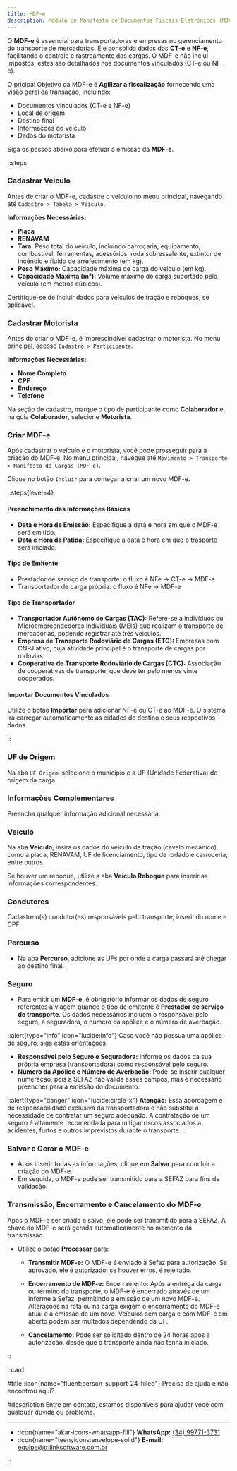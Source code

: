 ```yaml
---
title: MDF-e  
description: Módulo de Manifesto de Documentos Fiscais Eletrônicos (MDF-e)
---
```


O **MDF-e** é essencial para transportadoras e empresas no gerenciamento do transporte de mercadorias. Ele consolida dados dos **CT-e** e **NF-e**, facilitando o controle e rastreamento das cargas.  O MDF-e não inclui impostos; estes são detalhados nos documentos vinculados (CT-e ou NF-e). 

O pricipal Objetivo da MDF-e é **Agilizar a fiscalização** fornecendo uma visão geral da transação, incluindo:
  - Documentos vinculados (CT-e e NF-e)
  - Local de origem
  - Destino final
  - Informações do veículo
  - Dados do motorista


Siga os passos abaixo para efetuar a emissão da **MDF-e**.

::steps

### Cadastrar Veículo

Antes de criar o MDF-e, cadastre o veículo no menu principal, navegando até `Cadastro > Tabela > Veículo`.

**Informações Necessárias:**

- **Placa**
- **RENAVAM**
- **Tara:** Peso total do veículo, incluindo carroçaria, equipamento, combustível, ferramentas, acessórios, roda sobressalente, extintor de incêndio e fluido de arrefecimento (em kg).
- **Peso Máximo:** Capacidade máxima de carga do veículo (em kg).
- **Capacidade Máxima (m³):** Volume máximo de carga suportado pelo veículo (em metros cúbicos).

Certifique-se de incluir dados para veículos de tração e reboques, se aplicável.

### Cadastrar Motorista

Antes de criar o MDF-e, é imprescindível cadastrar o motorista. No menu principal, acesse `Cadastro > Participante`.

**Informações Necessárias:**

- **Nome Completo**
- **CPF**
- **Endereço**
- **Telefone**

Na seção de cadastro, marque o tipo de participante como **Colaborador** e, na guia **Colaborador**, selecione **Motorista**.

### Criar MDF-e

Após cadastrar o veículo e o motorista, você pode prosseguir para a criação do MDF-e. No menu principal, navegue até `Movimento > Transporte > Manifesto de Cargas (MDF-e)`.

Clique no botão `Incluir` para começar a criar um novo MDF-e.

::steps{level=4}

#### Preenchimento das Informações Básicas
   - **Data e Hora de Emissão:** Especifique a data e hora em que o MDF-e será emitido.
   - **Data e Hora da Patida:** Especifique a data e hora em que o trasporte será iniciado.

#### Tipo de Emitente
   - Prestador de serviço de transporte: o fluxo é NFe -> CT-e -> MDF-e
   - Transportador de carga própria: o fluxo é NFe -> MDF-e

#### Tipo de Transportador
   - **Transportador Autônomo de Cargas (TAC):** Refere-se a indivíduos ou Microempreendedores Individuais (MEIs) que realizam o transporte de mercadorias, podendo registrar até três veículos.
   - **Empresa de Transporte Rodoviário de Cargas (ETC):** Empresas com CNPJ ativo, cuja atividade principal é o transporte de cargas por rodovias.
   - **Cooperativa de Transporte Rodoviário de Cargas (CTC):** Associação de cooperativas de transporte, que deve ter pelo menos vinte cooperados.

#### Importar Documentos Vinculados
Utilize o botão **Importar** para adicionar NF-e ou CT-e ao MDF-e. O sistema irá carregar automaticamente as cidades de destino e seus respectivos dados.

::

### UF de Origem
Na aba `UF Origem`, selecione o município e a UF (Unidade Federativa) de origem da carga.

### Informações Complementares
Preencha qualquer informação adicional necessária.

### Veículo
Na aba **Veículo**, insira os dados do veículo de tração (cavalo mecânico), como a placa, RENAVAM, UF de licenciamento, tipo de rodado e carroceria, entre outros.

Se houver um reboque, utilize a aba **Veículo Reboque** para inserir as informações correspondentes.

### Condutores
Cadastre o(s) condutor(es) responsáveis pelo transporte, inserindo nome e CPF.

### Percurso
   - Na aba **Percurso**, adicione as UFs por onde a carga passará até chegar ao destino final.

### Seguro

- Para emitir um **MDF-e**, é obrigatório informar os dados de seguro referentes à viagem quando o tipo de emitente é **Prestador de serviço de transporte**. Os dados necessários incluem o responsável pelo seguro, a seguradora, o número da apólice e o número de averbação. 

::alert{type="info" icon="lucide:info"}
  Caso você não possua uma apólice de seguro, siga estas orientações:
  - **Responsável pelo Seguro e Seguradora:** Informe os dados da sua própria empresa (transportadora) como responsável pelo seguro.
  - **Número da Apólice e Número de Averbação:** Pode-se inserir qualquer numeração, pois a SEFAZ não valida esses campos, mas é necessário preencher para a emissão do documento.

  ::alert{type="danger" icon="lucide:circle-x"}
   **Atenção:** Essa abordagem é de responsabilidade exclusiva da transportadora e não substitui a necessidade de contratar um seguro adequado. A contratação de um seguro é altamente recomendada para mitigar riscos associados a acidentes, furtos e outros imprevistos durante o transporte.
::


### Salvar e Gerar o MDF-e
   - Após inserir todas as informações, clique em **Salvar** para concluir a criação do MDF-e.
   - Em seguida, o MDF-e pode ser transmitido para a SEFAZ para fins de validação.

### Transmissão, Encerramento e Cancelamento do MDF-e

Após o MDF-e ser criado e salvo, ele pode ser transmitido para a SEFAZ. A chave do MDF-e será gerada automaticamente no momento da transmissão.

- Utilize o botão **Processar** para:

  - **Transmitir MDF-e:** O MDF-e é enviado à Sefaz para autorização. Se aprovado, ele é autorizado; se houver erros, é rejeitado.

  - **Encerramento de MDF-e:** Encerramento: Após a entrega da carga ou término do transporte, o MDF-e é encerrado através de um informe à Sefaz, permitindo a emissão de um novo MDF-e. Alterações na rota ou na carga exigem o encerramento do MDF-e atual e a emissão de um novo. Veículos sem carga e com MDF-e em aberto podem ser multados dependendo da UF.

  - **Cancelamento:** Pode ser solicitado dentro de 24 horas após a autorização, desde que o transporte ainda não tenha iniciado.

::


::card

#title
:icon{name="fluent:person-support-24-filled"} Precisa de ajuda e não encontrou aqui?

#description
Entre em contato, estamos disponíveis para ajudar você com qualquer dúvida ou problema.

---

- :icon{name="akar-icons-whatsapp-fill"} **WhatsApp:** [(34) 99771-3731](https://wa.me/trilinksoftware)
- :icon{name="teenyicons:envelope-solid"} **E-mail:** [equipe@trilinksoftware.com.br](mailto:equipe@trilinksoftware.com.br)

::
